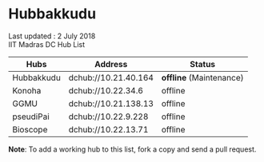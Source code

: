 # Hubbakkudu
Last updated : 2 July 2018   
IIT Madras DC Hub List   

Hubs | Address | Status  
--- | --- | ---   
Hubbakkudu  | dchub://10.21.40.164  | **offline** (Maintenance)
Konoha      | dchub://10.22.34.6    | offline
GGMU        | dchub://10.21.138.13  | offline 
pseudiPai   | dchub://10.22.9.228   | offline 
Bioscope    | dchub://10.22.13.71   | offline 



**Note**: To add a working hub to this list, fork a copy and send a pull request.
